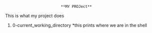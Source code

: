                              **MY PROJect**
This is what my project does

1. 0-current_working_directory
     *this prints where we are in the shell
